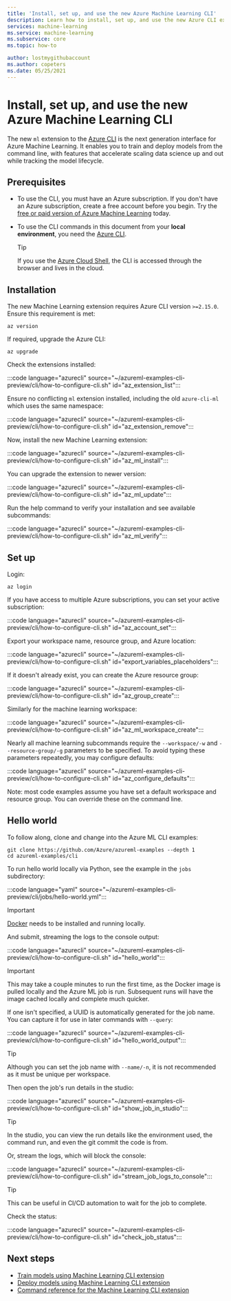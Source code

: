 ```yaml
---
title: 'Install, set up, and use the new Azure Machine Learning CLI'
description: Learn how to install, set up, and use the new Azure CLI extension for Machine Learning.
services: machine-learning
ms.service: machine-learning
ms.subservice: core
ms.topic: how-to

author: lostmygithubaccount
ms.author: copeters
ms.date: 05/25/2021
---
```


# Install, set up, and use the new Azure Machine Learning CLI

The new `ml` extension to the [Azure CLI](/cli/azure/) is the next generation interface for Azure Machine Learning. It enables you to train and deploy models from the command line, with features that accelerate scaling data science up and out while tracking the model lifecycle.

## Prerequisites

- To use the CLI, you must have an Azure subscription. If you don't have an Azure subscription, create a free account before you begin. Try the [free or paid version of Azure Machine Learning](https://aka.ms/AMLFree) today.

- To use the CLI commands in this document from your **local environment**, you need the [Azure CLI](/cli/azure/install-azure-cli).

    > [!TIP]
    > If you use the [Azure Cloud Shell](https://azure.microsoft.com/features/cloud-shell/), the CLI is accessed through the browser and lives in the cloud.

## Installation

The new Machine Learning extension requires Azure CLI version `>=2.15.0`. Ensure this requirement is met:

```azurecli
az version
```

If required, upgrade the Azure CLI:

```azurecli
az upgrade
```

Check the extensions installed:

:::code language="azurecli" source="~/azureml-examples-cli-preview/cli/how-to-configure-cli.sh" id="az_extension_list":::

Ensure no conflicting `ml` extension installed, including the old `azure-cli-ml` which uses the same namespace:

:::code language="azurecli" source="~/azureml-examples-cli-preview/cli/how-to-configure-cli.sh" id="az_extension_remove":::

Now, install the new Machine Learning extension:

:::code language="azurecli" source="~/azureml-examples-cli-preview/cli/how-to-configure-cli.sh" id="az_ml_install":::

You can upgrade the extension to newer version:

:::code language="azurecli" source="~/azureml-examples-cli-preview/cli/how-to-configure-cli.sh" id="az_ml_update":::

Run the help command to verify your installation and see available subcommands:

:::code language="azurecli" source="~/azureml-examples-cli-preview/cli/how-to-configure-cli.sh" id="az_ml_verify":::

## Set up

Login:

```azurecli
az login
```

If you have access to multiple Azure subscriptions, you can set your active subscription:

:::code language="azurecli" source="~/azureml-examples-cli-preview/cli/how-to-configure-cli.sh" id="az_account_set":::

Export your workspace name, resource group, and Azure location:

:::code language="azurecli" source="~/azureml-examples-cli-preview/cli/how-to-configure-cli.sh" id="export_variables_placeholders":::

If it doesn't already exist, you can create the Azure resource group:

:::code language="azurecli" source="~/azureml-examples-cli-preview/cli/how-to-configure-cli.sh" id="az_group_create":::

Similarly for the machine learning workspace:

:::code language="azurecli" source="~/azureml-examples-cli-preview/cli/how-to-configure-cli.sh" id="az_ml_workspace_create":::

Nearly all machine learning subcommands require the `--workspace/-w` and `--resource-group/-g` parameters to be specified. To avoid typing these parameters repeatedly, you may configure defaults:

:::code language="azurecli" source="~/azureml-examples-cli-preview/cli/how-to-configure-cli.sh" id="az_configure_defaults":::

Note: most code examples assume you have set a default workspace and resource group. You can override these on the command line.

## Hello world

To follow along, clone and change into the Azure ML CLI examples:

```azurecli
git clone https://github.com/Azure/azureml-examples --depth 1
cd azureml-examples/cli
```

To run hello world locally via Python, see the example in the `jobs` subdirectory:

:::code language="yaml" source="~/azureml-examples-cli-preview/cli/jobs/hello-world.yml":::

> [!IMPORTANT]
> [Docker](https://docker.io) needs to be installed and running locally.

And submit, streaming the logs to the console output:

:::code language="azurecli" source="~/azureml-examples-cli-preview/cli/how-to-configure-cli.sh" id="hello_world":::

> [!IMPORTANT]
> This may take a couple minutes to run the first time, as the Docker image is pulled locally and the Azure ML job is run. Subsequent runs will have the image cached locally and complete much quicker.

If one isn't specified, a UUID is automatically generated for the job name. You can capture it for use in later commands with `--query`:

:::code language="azurecli" source="~/azureml-examples-cli-preview/cli/how-to-configure-cli.sh" id="hello_world_output":::

> [!TIP]
> Although you can set the job name with `--name/-n`, it is not recommended as it must be unique per workspace.

Then open the job's run details in the studio:

:::code language="azurecli" source="~/azureml-examples-cli-preview/cli/how-to-configure-cli.sh" id="show_job_in_studio":::

> [!TIP]
> In the studio, you can view the run details like the environment used, the command run, and even the git commit the code is from.

Or, stream the logs, which will block the console:

:::code language="azurecli" source="~/azureml-examples-cli-preview/cli/how-to-configure-cli.sh" id="stream_job_logs_to_console":::

> [!TIP]
> This can be useful in CI/CD automation to wait for the job to complete.

Check the status:

:::code language="azurecli" source="~/azureml-examples-cli-preview/cli/how-to-configure-cli.sh" id="check_job_status":::

## Next steps

- [Train models using Machine Learning CLI extension](how-to-train-cli.md)
- [Deploy models using Machine Learning CLI extension](how-to-deploy-cli.md)
- [Command reference for the Machine Learning CLI extension](/cli/azure/ext/ml/ml)
